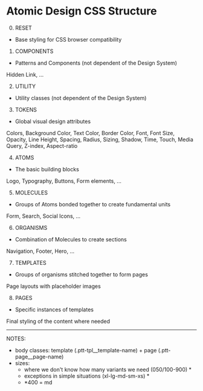 # Atomic Design CSS Structure

0.  RESET

- Base styling for CSS browser compatibility

1.  COMPONENTS

- Patterns and Components (not dependent of the Design System)

Hidden Link, ...

2.  UTILITY

- Utility classes (not dependent of the Design System)

3.  TOKENS

- Global visual design attributes

Colors, Background Color, Text Color, Border Color, Font, Font Size, Opacity, Line Height, Spacing, Radius, Sizing, Shadow, Time, Touch, Media Query, Z-index, Aspect-ratio

4.  ATOMS

- The basic building blocks

Logo, Typography, Buttons, Form elements, ...

5.  MOLECULES

- Groups of Atoms bonded together to create fundamental units

Form, Search, Social Icons, ...

6.  ORGANISMS

- Combination of Molecules to create sections

Navigation, Footer, Hero, ...

7.  TEMPLATES

- Groups of organisms stitched together to form pages

Page layouts with placeholder images

8.  PAGES

- Specific instances of templates

Final styling of the content where needed

---

NOTES:

- body classes: template (.ptt-tpl\_\_template-name) + page (.ptt-page\_\_page-name)
- sizes:
  - where we don't know how many variants we need (050/100-900) \*
  - exceptions in simple situations (xl-lg-md-sm-xs) \*
  - \*400 = md
